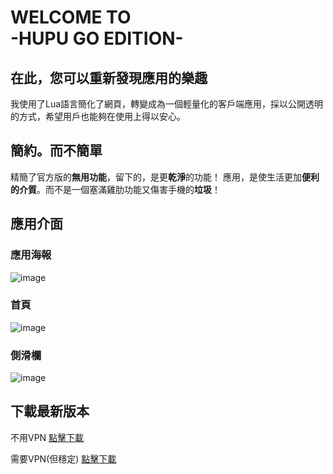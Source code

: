 WELCOME TO<br>-HUPU GO EDITION-
====
## 在此，您可以重新發現應用的樂趣

  我使用了Lua語言簡化了網頁，轉變成為一個輕量化的客戶端應用，採以公開透明的方式，希望用戶也能夠在使用上得以安心。

## 簡約。而不簡單

精簡了官方版的**無用功能**，留下的，是更**乾淨**的功能！
應用，是使生活更加**便利的介質**。而不是一個塞滿雞肋功能又傷害手機的**垃圾**！

## 應用介面

### 應用海報
![image](https://upload.cc/i1/2018/06/26/eLqoUM.jpg)

### 首頁
![image](http://chuantu.biz/t6/326/1528351342x-1404764420.png)

### 側滑欄

![image](http://chuantu.biz/t6/326/1528351989x-1404764420.png)

## 下載最新版本

不用VPN 
[點擊下載](https://share.weiyun.com/5kvgMw1)

需要VPN(但穩定)
[點擊下載](https://drive.google.com/folderview?id=1X7znGl_6pTHSWTgbU-SAVxmcyymd_qce)
